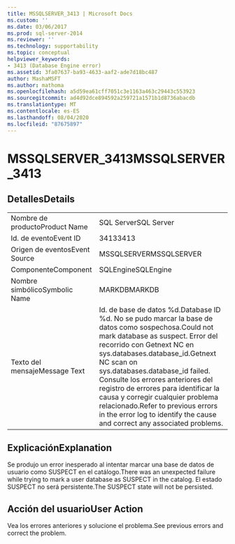 ```yaml
---
title: MSSQLSERVER_3413 | Microsoft Docs
ms.custom: ''
ms.date: 03/06/2017
ms.prod: sql-server-2014
ms.reviewer: ''
ms.technology: supportability
ms.topic: conceptual
helpviewer_keywords:
- 3413 (Database Engine error)
ms.assetid: 3fa07637-ba93-4633-aaf2-ade7d18bc487
author: MashaMSFT
ms.author: mathoma
ms.openlocfilehash: a5d59ea61cff7051c3e1163a463c29443c553923
ms.sourcegitcommit: ad4d92dce894592a259721a1571b1d8736abacdb
ms.translationtype: MT
ms.contentlocale: es-ES
ms.lasthandoff: 08/04/2020
ms.locfileid: "87675897"
---
```

# <a name="mssqlserver_3413"></a><span data-ttu-id="60972-102">MSSQLSERVER_3413</span><span class="sxs-lookup"><span data-stu-id="60972-102">MSSQLSERVER_3413</span></span>
    
## <a name="details"></a><span data-ttu-id="60972-103">Detalles</span><span class="sxs-lookup"><span data-stu-id="60972-103">Details</span></span>  
  
|||  
|-|-|  
|<span data-ttu-id="60972-104">Nombre de producto</span><span class="sxs-lookup"><span data-stu-id="60972-104">Product Name</span></span>|<span data-ttu-id="60972-105">SQL Server</span><span class="sxs-lookup"><span data-stu-id="60972-105">SQL Server</span></span>|  
|<span data-ttu-id="60972-106">Id. de evento</span><span class="sxs-lookup"><span data-stu-id="60972-106">Event ID</span></span>|<span data-ttu-id="60972-107">3413</span><span class="sxs-lookup"><span data-stu-id="60972-107">3413</span></span>|  
|<span data-ttu-id="60972-108">Origen de eventos</span><span class="sxs-lookup"><span data-stu-id="60972-108">Event Source</span></span>|<span data-ttu-id="60972-109">MSSQLSERVER</span><span class="sxs-lookup"><span data-stu-id="60972-109">MSSQLSERVER</span></span>|  
|<span data-ttu-id="60972-110">Componente</span><span class="sxs-lookup"><span data-stu-id="60972-110">Component</span></span>|<span data-ttu-id="60972-111">SQLEngine</span><span class="sxs-lookup"><span data-stu-id="60972-111">SQLEngine</span></span>|  
|<span data-ttu-id="60972-112">Nombre simbólico</span><span class="sxs-lookup"><span data-stu-id="60972-112">Symbolic Name</span></span>|<span data-ttu-id="60972-113">MARKDB</span><span class="sxs-lookup"><span data-stu-id="60972-113">MARKDB</span></span>|  
|<span data-ttu-id="60972-114">Texto del mensaje</span><span class="sxs-lookup"><span data-stu-id="60972-114">Message Text</span></span>|<span data-ttu-id="60972-115">Id. de base de datos %d.</span><span class="sxs-lookup"><span data-stu-id="60972-115">Database ID %d.</span></span> <span data-ttu-id="60972-116">No se pudo marcar la base de datos como sospechosa.</span><span class="sxs-lookup"><span data-stu-id="60972-116">Could not mark database as suspect.</span></span> <span data-ttu-id="60972-117">Error del recorrido con Getnext NC en sys.databases.database_id.</span><span class="sxs-lookup"><span data-stu-id="60972-117">Getnext NC scan on sys.databases.database_id failed.</span></span> <span data-ttu-id="60972-118">Consulte los errores anteriores del registro de errores para identificar la causa y corregir cualquier problema relacionado.</span><span class="sxs-lookup"><span data-stu-id="60972-118">Refer to previous errors in the error log to identify the cause and correct any associated problems.</span></span>|  
  
## <a name="explanation"></a><span data-ttu-id="60972-119">Explicación</span><span class="sxs-lookup"><span data-stu-id="60972-119">Explanation</span></span>  
 <span data-ttu-id="60972-120">Se produjo un error inesperado al intentar marcar una base de datos de usuario como SUSPECT en el catálogo.</span><span class="sxs-lookup"><span data-stu-id="60972-120">There was an unexpected failure while trying to mark a user database as SUSPECT in the catalog.</span></span> <span data-ttu-id="60972-121">El estado SUSPECT no será persistente.</span><span class="sxs-lookup"><span data-stu-id="60972-121">The SUSPECT state will not be persisted.</span></span>  
  
## <a name="user-action"></a><span data-ttu-id="60972-122">Acción del usuario</span><span class="sxs-lookup"><span data-stu-id="60972-122">User Action</span></span>  
 <span data-ttu-id="60972-123">Vea los errores anteriores y solucione el problema.</span><span class="sxs-lookup"><span data-stu-id="60972-123">See previous errors and correct the problem.</span></span>  
  
  
